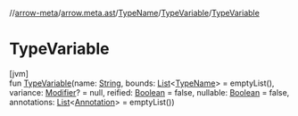 //[arrow-meta](../../../../index.md)/[arrow.meta.ast](../../index.md)/[TypeName](../index.md)/[TypeVariable](index.md)/[TypeVariable](-type-variable.md)

# TypeVariable

[jvm]\
fun [TypeVariable](-type-variable.md)(name: [String](https://kotlinlang.org/api/latest/jvm/stdlib/kotlin/-string/index.html), bounds: [List](https://kotlinlang.org/api/latest/jvm/stdlib/kotlin.collections/-list/index.html)&lt;[TypeName](../index.md)&gt; = emptyList(), variance: [Modifier](../../-modifier/index.md)? = null, reified: [Boolean](https://kotlinlang.org/api/latest/jvm/stdlib/kotlin/-boolean/index.html) = false, nullable: [Boolean](https://kotlinlang.org/api/latest/jvm/stdlib/kotlin/-boolean/index.html) = false, annotations: [List](https://kotlinlang.org/api/latest/jvm/stdlib/kotlin.collections/-list/index.html)&lt;[Annotation](../../-annotation/index.md)&gt; = emptyList())
